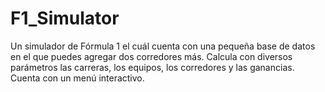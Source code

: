 # F1_Simulator
Un simulador de Fórmula 1 el cuál cuenta con una pequeña base de datos en el que puedes agregar dos corredores más. Calcula con diversos parámetros las carreras, los equipos, los corredores y las ganancias. Cuenta con un menú interactivo.
